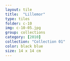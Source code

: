 ```yaml
---
layout: tile
title:  "Lillemor"
type: tiles
folder: c-10
img: c-10-05.jpg
group: collections
category: [2010]
collection: "Collection 01"
color: black blue
size: 14 x 14 cm
---
```


